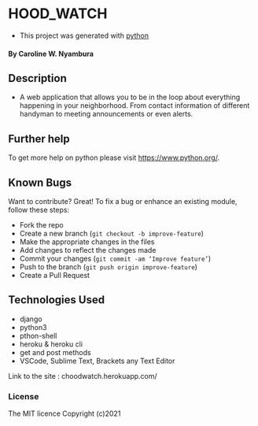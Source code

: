# HOOD_WATCH
-  This project was generated with [python](https://www.python.org/) 
#### By **Caroline W. Nyambura**

## Description
- A web application that allows you to be in the loop about everything happening in your neighborhood. From contact information of different handyman to meeting announcements or even alerts.
## Further help

To get more help on python please visit https://www.python.org/.

## Known Bugs
Want to contribute? Great!
To fix a bug or enhance an existing module, follow these steps:
- Fork the repo
- Create a new branch (`git checkout -b improve-feature`)
- Make the appropriate changes in the files
- Add changes to reflect the changes made
- Commit your changes (`git commit -am ‘Improve feature’`)
- Push to the branch (`git push origin improve-feature`)
- Create a Pull Request
## Technologies Used
- django
- python3
- pthon-shell
- heroku & heroku cli
- get and post methods
- VSCode, Sublime Text, Brackets any Text Editor



Link to the site : choodwatch.herokuapp.com/

### License
The MIT licence Copyright (c)2021